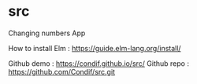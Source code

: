 # src

Changing numbers App

How to install Elm : https://guide.elm-lang.org/install/

Github demo : https://condif.github.io/src/
Github repo : https://github.com/Condif/src.git
